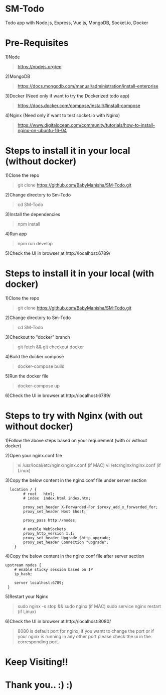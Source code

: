 # SM-Todo
Todo app with Node.js, Express, Vue.js, MongoDB, Socket.io, Docker

# Pre-Requisites 
1)Node
> https://nodejs.org/en

2)MongoDB
> https://docs.mongodb.com/manual/administration/install-enterprise

3)Docker (Need only if want to try the Dockerized todo app)
> https://docs.docker.com/compose/install/#install-compose

4)Nginx (Need only if want to test socket.io with Nginx)
> https://www.digitalocean.com/community/tutorials/how-to-install-nginx-on-ubuntu-16-04

# Steps to install it in your local (without docker)
1)Clone the repo
>git clone https://github.com/BabyManisha/SM-Todo.git

2)Change directory to Sm-Todo
>cd SM-Todo

3)Install the dependencies
>npm install

4)Run app
>npm run develop

5)Check the UI in browser at http://localhost:6789/


# Steps to install it in your local (with docker)
1)Clone the repo
>git clone https://github.com/BabyManisha/SM-Todo.git

2)Change directory to Sm-Todo
>cd SM-Todo

3)Checkout to "docker" branch
>git fetch && git checkout docker

4)Build the docker compose
>docker-compose build

5)Run the docker file
>docker-compose up

6)Check the UI in browser at http://localhost:6789/


# Steps to try with Nginx (with out without docker)
1)Follow the above steps based on your requirement (with or without docker)

2)Open your nginx.conf file
>vi /usr/local/etc/nginx/nginx.conf (if MAC)
>vi /etc/nginx/nginx.conf (if Linux)

3)Copy the below content in the nginx.conf file under server section
>
      location / {
            # root   html;
            # index  index.html index.htm;

            proxy_set_header X-Forwarded-For $proxy_add_x_forwarded_for;
            proxy_set_header Host $host;

            proxy_pass http://nodes;

            # enable WebSockets
            proxy_http_version 1.1;
            proxy_set_header Upgrade $http_upgrade;
            proxy_set_header Connection "upgrade";
        }
        

4)Copy the below content in the nginx.conf file after server section
> 
    upstream nodes {
        # enable sticky session based on IP
        ip_hash;

        server localhost:6789;
     }
 
  
5)Restart your Nginx
>sudo nginx -s stop && sudo nginx (if MAC)
>sudo service nginx restart (if Linux)

6)Check the UI in browser at http://localhost:8080/
>8080 is default port for nginx, if you wantt to change the port or if your nginx is running in any other port please check the ui in the corresponding port.



# Keep Visiting!!
# Thank you.. :) :)


